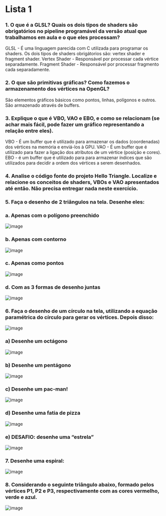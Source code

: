# Lista 1 #

### 1. O que é a GLSL? Quais os dois tipos de shaders são obrigatórios no pipeline programável da versão atual que trabalhamos em aula e o que eles processam? ###
   GLSL - É uma linguagem parecida com C utilizada para programar os shaders. Os dois tipos de shaders obrigátorios são: vertex shader e fragment shader.
   Vertex Shader - Responsável por processar cada vértice separadamente.
   Fragment Shader - Responsável por processar fragmento cada separadamente.

### 2. O que são primitivas gráficas? Como fazemos o armazenamento dos vértices na OpenGL? ###
   São elementos gráficos básicos como pontos, linhas, polígonos e outros. São armazenado através de buffers.
   
### 3. Explique o que é VBO, VAO e EBO, e como se relacionam (se achar mais fácil, pode fazer um gráfico representando a relação entre eles). ###
   VBO - É um buffer que é utilizado para armazenar os dados (coordenadas) dos vértices na memória e enviá-los à GPU.
   VAO - É um buffer que é utilizado para fazer a ligação dos atributos de um vértice (posição e cores).
   EBO - é um buffer que é utilizado para para armazenar índices que são utilizados para decidir a ordem dos vértices a serem desenhados.

### 4. Analise o código fonte do projeto Hello Triangle. Localize e relacione os conceitos de shaders, VBOs e VAO apresentados até então. Não precisa entregar nada neste exercício. ###

### 5. Faça o desenho de 2 triângulos na tela. Desenhe eles: ###
### a. Apenas com o polígono preenchido ###
![image](/Lista1/Prints/5a.jpg)

### b. Apenas com contorno ###
![image](/Lista1/Prints/5b.jpg)

### c. Apenas como pontos ###
![image](/Lista1/Prints/5c.jpg)

### d. Com as 3 formas de desenho juntas ###
![image](/Lista1/Prints/5d.jpg)

### 6. Faça o desenho de um círculo na tela, utilizando a equação paramétrica do círculo para gerar os vértices. Depois disso: ###
![image](/Lista1/Prints/6.jpg)

### a) Desenhe um octágono ###
![image](/Lista1/Prints/6a.jpg)

### b) Desenhe um pentágono ###
![image](/Lista1/Prints/6b.jpg)

### c) Desenhe um pac-man! ###
![image](/Lista1/Prints/6c.jpg)

### d) Desenhe uma fatia de pizza ###
![image](/Lista1/Prints/6d.jpg)

### e) DESAFIO: desenhe uma “estrela” ###
![image](/Lista1/Prints/6e.jpg)

### 7. Desenhe uma espiral: ###
![image](/Lista1/Prints/7.jpg)

### 8. Considerando o seguinte triângulo abaixo, formado pelos vértices P1, P2 e P3, respectivamente com as cores vermelho, verde e azul. ###
![image](/Lista1/Prints/8.jpg)
